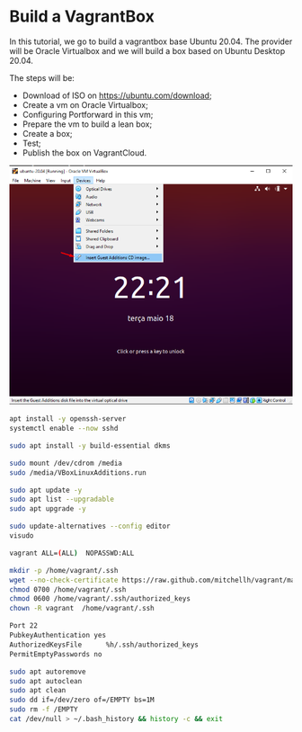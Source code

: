 # Build a VagrantBox

In this tutorial, we go to build a vagrantbox base Ubuntu 20.04. The provider will be Oracle Virtualbox and we will build a box based on Ubuntu Desktop 20.04.

The steps will be:
- Download of ISO on https://ubuntu.com/download;
- Create a vm on Oracle Virtualbox;
- Configuring Portforward in this vm;
- Prepare the vm to build a lean box;
- Create a box;
- Test;
- Publish the box on VagrantCloud.


![Image](img/vboxadditions.png)

```bash
apt install -y openssh-server
systemctl enable --now sshd
```

```bash
sudo apt install -y build-essential dkms
```

```bash
sudo mount /dev/cdrom /media
sudo /media/VBoxLinuxAdditions.run
```

```bash
sudo apt update -y
sudo apt list --upgradable
sudo apt upgrade -y
```

```bash
sudo update-alternatives --config editor
visudo
```

```bash
vagrant ALL=(ALL)  NOPASSWD:ALL
```

```bash
mkdir -p /home/vagrant/.ssh
wget --no-check-certificate https://raw.github.com/mitchellh/vagrant/master/keys/vagrant.pub -O /home/vagrant/.ssh/authorized_keys
chmod 0700 /home/vagrant/.ssh
chmod 0600 /home/vagrant/.ssh/authorized_keys
chown -R vagrant  /home/vagrant/.ssh
```

```bash
Port 22
PubkeyAuthentication yes
AuthorizedKeysFile      %h/.ssh/authorized_keys
PermitEmptyPasswords no
```

```bash
sudo apt autoremove
sudo apt autoclean
sudo apt clean
sudo dd if=/dev/zero of=/EMPTY bs=1M
sudo rm -f /EMPTY
cat /dev/null > ~/.bash_history && history -c && exit
```